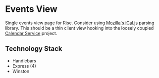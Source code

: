 # Events View
Single events view page for Rise. Consider using [Mozilla's iCal.js](https://github.com/mozilla-comm/ical.js) parsing library. This should be a thin client view hooking into the loosely coupled [Calendar Service](https://github.com/Rise-Hub/calendar-service) project.

## Technology Stack
 - Handlebars
 - Express (4)
 - Winston
